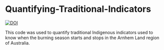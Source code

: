 # Quantifying-Traditional-Indicators

[![DOI](https://zenodo.org/badge/DOI/10.5281/zenodo.12702614.svg)](https://doi.org/10.5281/zenodo.12702614)

This code was used to quantify traditional Indigenous indicators used to know when the burning season starts and stops in the Arnhem Land region of Australia. 
